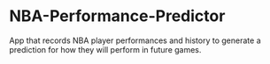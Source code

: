 # NBA-Performance-Predictor
App that records NBA player performances and history to generate a prediction for how they will perform in future games.
